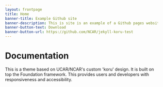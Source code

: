 ```yaml
---
layout: frontpage
title: Home
banner-title: Example Github site
banner-description: This is site is an example of a Github pages website using a custom Jekyll theme.
banner-button-text: Download
banner-button-url: https://github.com/NCAR/jekyll-koru-test
---
```


# Documentation

This is a theme based on UCAR/NCAR's custom 'koru' design. It is built on top the Foundation framework. This provides users and developers with responsiveness and accessibility.